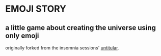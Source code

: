 # EMOJI STORY
a little game about creating the universe using only emoji
---

originally forked from the insomnia sessions' [untitular](https://gist.github.com/shuuki/8f5db01e786fecdbc904).
